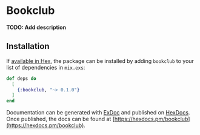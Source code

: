 # Bookclub

**TODO: Add description**

## Installation

If [available in Hex](https://hex.pm/docs/publish), the package can be installed
by adding `bookclub` to your list of dependencies in `mix.exs`:

```elixir
def deps do
  [
    {:bookclub, "~> 0.1.0"}
  ]
end
```

Documentation can be generated with [ExDoc](https://github.com/elixir-lang/ex_doc)
and published on [HexDocs](https://hexdocs.pm). Once published, the docs can
be found at [https://hexdocs.pm/bookclub](https://hexdocs.pm/bookclub).

